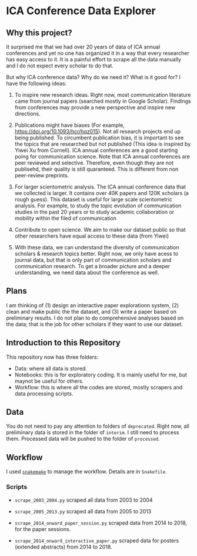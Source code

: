 # ICA Conference Data Explorer 

## Why this project?

It surprised me that we had over 20 years of data of ICA annual conferences and yet no one has organized it in a way that every researcher has easy access to it. It is a painful effort to scrape all the data manually and I do not expect every scholar to do that. 

But why ICA conference data? Why do we need it? What is it good for? I have the following ideas:

  1. To inspire new research ideas. Right now, most communication literature came from journal papers (searched mostly in Google Scholar). Findings from conferences may provide a new perspective and inspire new directions. 

  2. Publications might have biases (For example, https://doi.org/10.1093/hcr/hqz015). Not all research projects end up being published. To circumbent publication bias, it is important to see the topics that are researched but not published (This idea is inspired by Yiwei Xu from Cornell). ICA annual conferences are a good starting poing for communication science. Note that ICA annual conferences are peer reviewed and selective. Therefore, even though they are not publisehd, their quality is still quaranteed. This is different from non peer-review preprints. 

  3. For larger scientometric analysis. The ICA annual conference data that we collected is larger. It contains over 40K papers and 120K scholars (a rough guess). This dataset is useful for large scale scientometric analysis. For example, to study the topic evolution of communication studies in the past 20 years or to study academic collaboration or mobility within the filed of communication 

  4. Contribute to open science. We aim to make our dataset public so that other researchers have equal access to these data (from Yiwei)

  5. With these data, we can understand the diversity of communication scholars & research topics better. Right now, we only have acess to journal data, but that is only part of communication scholars and communication research. To get a broader picture and a deeper understanding, we need data about the conference as well. 

## Plans

I am thinking of (1) design an interactive paper explorationn system, (2) clean and make public the the dataset, and (3) write a paper based on preliminary results. I do not plan to do comprehensive analyses based on the data; that is the job for other scholars if they want to use our dataset. 

## Introduction to this Repository

This repository now has three folders: 

  - Data: where all data is stored. 
  - Notebooks: this is for exploratory coding. It is mainly useful for me, but maynot be useful for others. 
  - Workflow: this is where all the codes are stored, mostly scrapers and data processing scripts. 

## Data

You do not need to pay any attention to folders of `deprecated`. Right now, all preliminary data is stored in the folder of `interim`. I still need to process them. Processed data will be pushed to the folder of `processed`.

## Workflow

I used [`snakemake`](https://github.com/hongtaoh/snakemake-tutorial) to manage the workflow. Details are in `Snakefile`.

### Scripts

- `scrape_2003_2004.py` scraped all data from 2003 to 2004

- `scrape_2005_2013.py` scraped all data from 2005 to 2013

- `scrape_2014_onward_paper_session.py` scraped data from 2014 to 2018, for the paper sessions. 

- `scrape_2014_onward_interactive_paper.py` scraped data for posters (extended abstracts) from 2014 to 2018. 
